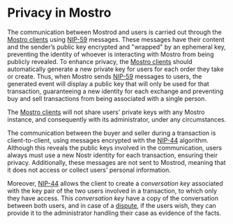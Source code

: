 # Privacy in Mostro

The communication between Mostrod and users is carried out through the [Mostro clients](./clients.md) using [NIP-59](https://github.com/nostr-protocol/nips/blob/master/59.md) messages. These messages have their content and the sender’s public key encrypted and "wrapped" by an ephemeral key, preventing the identity of whoever is interacting with Mostro from being publicly revealed. To enhance privacy, the [Mostro clients](./clients.md) should automatically generate a new private key for users for each order they take or create. Thus, when Mostro sends [NIP-59](https://github.com/nostr-protocol/nips/blob/master/59.md) messages to users, the generated event will display a public key that will only be used for that transaction, guaranteeing a new identity for each exchange and preventing buy and sell transactions from being associated with a single person.

The [Mostro clients](./clients.md) will not share users' private keys with any Mostro instance, and consequently with its administrator, under any circumstances.

The communication between the buyer and seller during a transaction is client-to-client, using messages encrypted with the [NIP-44](https://github.com/nostr-protocol/nips/blob/master/44.md) algorithm. Although this reveals the public keys involved in the communication, users always must use a new Nostr identity for each transaction, ensuring their privacy. Additionally, these messages are not sent to Mostrod, meaning that it does not access or collect users' personal information.

Moreover, [NIP-44](https://github.com/nostr-protocol/nips/blob/master/44.md) allows the client to create a *conversation key* associated with the key pair of the two users involved in a transaction, to which only they have access. This *conversation key* have a copy of the conversation between both users, and in case of a [dispute](./disputes.md), if the users wish, they can provide it to the administrator handling their case as evidence of the facts.
